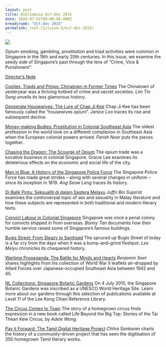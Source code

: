 ```yaml
---
layout: post
title: BiblioAsia Oct-Dec 2015
date: 2020-07-01T00:00:00.000Z
breadcrumb: "Oct-Dec 2015"
permalink: /vol-11/issue-3/oct-dec-2015/
---
```


<img src="/images/Vol-11-issue-3/Vol11_Iss3_copy.jpg">

Opium-smoking, gambling, prostitution and triad activities were common in Singapore in the 19th and early 20th centuries. In this issue, we examine the seedy side of Singapore’s past through the lens of “Crime, Vice & Punishment”.

[Director’s Note](/vol-11/issue-3/oct-dec-2015/director-note)

[Coolies, Triads and Pimps: Chinatown in Former Times](/vol-11/issue-3/oct-dec-2015/coolies)
The Chinatown of yesteryear was a thriving hotbed of crime and secret societies. *Lim Tin Seng* unveils its less glamorous history.

[Desperate Housewives: The Lure of Chap Ji Kee](/vol-11/issue-3/oct-dec-2015/housewives)
Chap Ji Kee has been famously called the “housewives opium”. *Janice Loo* traces its rise and subsequent decline.

[Money-making Bodies: Prostitution in Colonial Southeast Asia](/vol-11/issue-3/oct-dec-2015/bodies)
The oldest profession in the world took on a different complexion in Southeast Asia when the European colonial powers arrived. *Farish Noor* puts the pieces together.

[Chasing the Dragon: The Scourge of Opium](/vol-11/issue-3/oct-dec-2015/dragon)
The opium trade was a lucrative business in colonial Singapore. Gracie Lee examines its deleterious effects on the economic and social life of the city.

[Men in Blue: A History of the Singapore Police Force](/vol-11/issue-3/oct-dec-2015/blue)
The Singapore Police Force has made great strides – along with several changes in uniform – since its inception in 1819. *Ang Seow Leng* traces its history. 

[Di Balik Pintu: Seksualiti di dalam Sastera Melayu](/vol-11/issue-3/oct-dec-2015/pintu)
*Juffri Bin Supa’at* examines the controversial topic of sex and sexuality in Malay literature and how these subjects are represented in both traditional and modern literary texts. 

[Convict Labour in Colonial Singapore](/vol-11/issue-3/oct-dec-2015/convict)
Singapore was once a penal colony for convicts shipped in from overseas. *Bonny Tan* documents how their humble service raised some of Singapore’s famous buildings.

[Bugis Street: From Sleazy to Sanitised](/vol-11/issue-3/oct-dec-2015/bugis)
The spruced up Bugis Street of today is a far cry from the days when it was a bump-and-grind fleshpot. *Lee Meiyu* chronicles its chequered history.

[Wartime Propaganda: The Battle for Minds and Hearts](/vol-11/issue-3/oct-dec-2015/wartime)
*Benjamin Seet* shares highlights from his collection of World War II leaflets air-dropped by Allied Forces over Japanese-occupied Southeast Asia between 1942 and 45.

[NL Collections: Singapore Botanic Gardens](/vol-11/issue-3/oct-dec-2015/sbg)
On 4 July 2015, the Singapore Botanic Gardens was inscribed as a UNESCO World Heritage Site. Learn more about our gardens through this selection of publications available at Level 11 of the Lee Kong Chian Reference Library.

[The Circus Comes to Town](/vol-11/issue-3/oct-dec-2015/circus)
The story of a homegrown circus finds expression in a new book called Life Beyond the Big Top: Stories of the Tai Thean Kew Circus, by *Adele Wong*.

[Pay it Forward: The Tamil Digital Heritage Project](/vol-11/issue-3/oct-dec-2015/payitforward)
*Chitra Sankaran* charts the history of a community-driven project that has seen the digitisation of 350 homegrown Tamil literary works.

